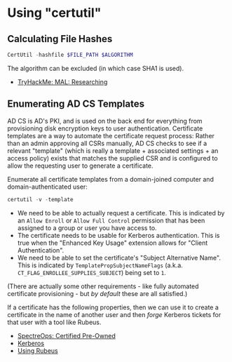 # Using "certutil"

## Calculating File Hashes

```powershell
CertUtil -hashfile $FILE_PATH $ALGORITHM
```

The algorithm can be excluded (in which case SHA1 is used).

* [TryHackMe: MAL: Researching](https://tryhackme.com/room/malresearching)

## Enumerating AD CS Templates

AD CS is AD's PKI, and is used on the back end for everything from provisioning disk encryption keys to user authentication. Certificate templates are a way to automate the certificate request process: Rather than an admin approving all CSRs manually, AD CS checks to see if a relevant "template" (which is really a template + associated settings + an access policy) exists that matches the supplied CSR and is configured to allow the requesting user to generate a certificate.

Enumerate all certificate templates from a domain-joined computer and domain-authenticated user:

```powershell
certutil -v -template
```

* We need to be able to actually request a certificate. This is indicated by an `Allow Enroll` or `Allow Full Control` permission that has been assigned to a group or user you have access to.
* The certificate needs to be usable for Kerberos authentication. This is true when the "Enhanced Key Usage" extension allows for "Client Authentication".
* We need to be able to set the certificate's "Subject Alternative Name". This is indicated by `TemplatePropSubjectNameFlags` (a.k.a. `CT_FLAG_ENROLLEE_SUPPLIES_SUBJECT`) being set to `1`.

(There are actually some other requirements - like fully automated certificate provisioning - but *by default* these are all satisfied.)

If a certificate has the following properties, then we can use it to create a certificate in the name of another user and then *forge* Kerberos tickets for that user with a tool like Rubeus.

* [SpectreOps: Certified Pre-Owned](https://posts.specterops.io/certified-pre-owned-d95910965cd2)
* [Kerberos](./Kerberos.md)
* [Using Rubeus](./Using%20Rubeus.md)
